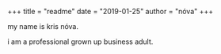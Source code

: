 +++
title = "readme"
date = "2019-01-25"
author = "nóva"
+++

my name is kris nóva.

i am a professional grown up business adult.

